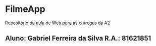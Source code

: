 # FilmeApp
Repositório da aula de Web para as entregas da A2
<h2>Aluno: Gabriel Ferreira da Silva
R.A.: 81621851</h2>
